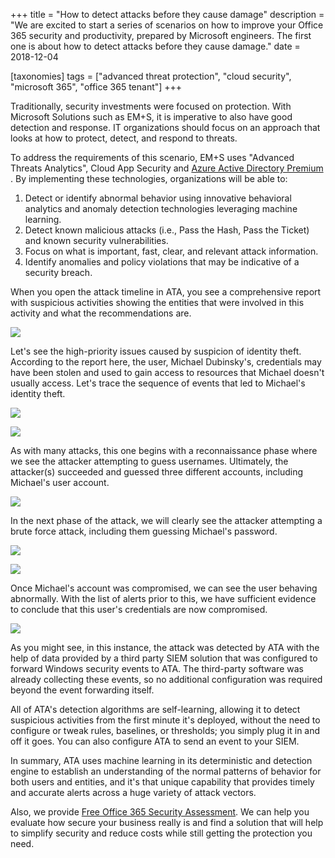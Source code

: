 +++
title = "How to detect attacks before they cause damage"
description = "We are excited to start a series of scenarios on how to improve your Office 365 security and productivity, prepared by Microsoft engineers. The first one is about how to detect attacks before they cause damage."
date = 2018-12-04

[taxonomies]
tags = ["advanced threat protection", "cloud security", "microsoft 365", "office 365 tenant"]
+++

Traditionally, security investments were focused on protection. With
Microsoft Solutions such as EM+S, it is imperative to also have good detection
and response. IT organizations should focus on an approach that looks at
how to protect, detect, and respond to threats.

To address the requirements of this scenario, EM+S uses "Advanced
Threats Analytics", Cloud App
Security
and [Azure Active Directory
Premium](https://buymssoft.com/license/GN9-00002) . By implementing
these technologies, organizations will be able to:

1.  Detect or identify abnormal behavior using innovative behavioral
    analytics and anomaly detection technologies leveraging machine
    learning.
2.  Detect known malicious attacks (i.e., Pass the Hash, Pass the Ticket)
    and known security vulnerabilities.
3.  Focus on what is important, fast, clear, and relevant attack
    information.
4.  Identify anomalies and policy violations that may be indicative of a
    security breach.

When you open the attack timeline in ATA, you see a
comprehensive report with suspicious activities showing the entities
that were involved in this activity and what the recommendations are.

![](https://o365hq.com/images/182.png)

Let's see the high-priority issues caused by suspicion of identity
theft. According to the report here, the user, Michael Dubinsky's,
credentials may have been stolen and used to gain access to
resources that Michael doesn't usually access. Let's trace the sequence
of events that led to Michael's identity theft.

![](https://o365hq.com/images/183.png)

![](https://o365hq.com/images/186.png)

As with many attacks, this one begins with a reconnaissance phase where
we see the attacker attempting to guess usernames. Ultimately, the
attacker(s) succeeded and guessed three different accounts, including
Michael's user account.

![](https://o365hq.com/images/185.png)

In the next phase of the attack, we will clearly see the attacker
attempting a brute force attack, including them guessing Michael's
password.

![](https://o365hq.com/images/184.png)

![](https://o365hq.com/images/187.png)

Once Michael's account was compromised, we can see the user behaving
abnormally. With the list of alerts prior to this, we have sufficient
evidence to conclude that this user's credentials are now compromised.

![](https://o365hq.com/images/188.png)

As you might see, in this instance, the attack was detected by
ATA with the help of data provided by a third party
SIEM solution that was configured to forward Windows security
events to ATA. The third-party software was already collecting
these events, so no additional configuration was required beyond the
event forwarding itself.

All of ATA's detection algorithms are self-learning, allowing
it to detect suspicious activities from the first minute it's deployed,
without the need to configure or tweak rules, baselines, or thresholds;
you simply plug it in and off it goes. You can also configure
ATA to send an event to your SIEM.

In summary, ATA uses machine learning in its deterministic and
detection engine to establish an understanding of the normal patterns of
behavior for both users and entities, and it's that unique capability
that provides timely and accurate alerts across a huge variety of attack
vectors.

Also, we provide [Free Office 365 Security Assessment](o365hq.com/services/free-office-365-security-assessment-service). We can help you evaluate how secure your business really is and find a
solution that will help to simplify security and reduce costs while
still getting the protection you need.
